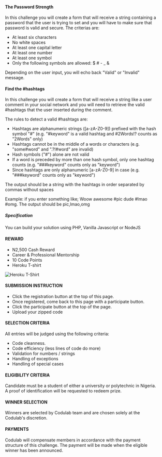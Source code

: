 #### The Password Strength

In this challenge you will create a form that will receive a string containing a password that the user is trying to set and you will have to make sure that password is valid and secure. The criterias are:

- At least six characters
- No white spaces
- At least one capital letter
- At least one number
- At least one symbol
- Only the following symbols are allowed: $ # - _ & 

Depending on the user input, you will echo back "Valid" or "Invalid" message.

#### Find the #hashtags

In this challenge you will create a form that will receive a string like a user comment in your social network and you will need to retrieve the valid #hashtags that the user inserted during the comment.

The rules to detect a valid #hashtags are:

- Hashtags are alphanumeric strings ([a-zA-Z0-9]) prefixed with the hash symbol "#" (e.g. "#keyword" is a valid hashtag and #2Words!? counts as "2Words" only)
- Hashtags cannot be in the middle of a words or characters (e.g. "some#word" and ".?!#word" are invalid)
- Hash symbols ("#") alone are not valid
- If a word is preceded by more than one hash symbol, only one hashtag counts (e.g. "###keyword" counts only as "keyword")
- Since hashtags are only alphanumeric [a-zA-Z0-9] in case (e.g. "###keyword" counts only as "keyword")

The output should be a string with the hashtags in order separated by commas without spaces

Example: if you enter something like; Woow awesome #pic dude #lmao #omg. The output should be pic,lmao,omg

##### Specification
You can build your solution using PHP, Vanilla Javascript or NodeJS

#### REWARD
* N2,500 Cash Reward
* Career & Professional Mentorship
* 10 Code Points
* Heroku T-shirt

![Heroku T-Shirt](http://static1.squarespace.com/static/555684a5e4b0d497d6e42fdd/55662b74e4b02498921fe7de/55fdb3f2e4b051db9c949807/1461994373041/IMG_0944.JPG)

#### SUBMISSION INSTRUCTION 
* Click the registration button at the top of this page.
* Once registered, come back to this page with a participate button.
* Click the participate button at the top of the page.
* Upload your zipped code


#### SELECTION CRITERIA
All entries will be judged using the following criteria:
* Code cleanness.
* Code efficiency (less lines of code do more)
* Validation for numbers / strings
* Handling of exceptions
* Handling of special cases


#### ELIGIBILITY CRITERIA
Candidate must be a student of either a university or polytechnic in Nigeria. A proof of identification will be requested to redeem prize.

#### WINNER SELECTION
Winners are selected by Codulab team and are chosen solely at the Codulab's discretion. 

#### PAYMENTS
Codulab will compensate members in accordance with the payment structure of this challenge. The payment will be made when the eligible winner has been announced.